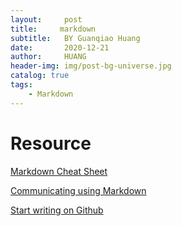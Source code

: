 ```yaml
---
layout:     post
title:     markdown
subtitle:   BY Guanqiao Huang
date:       2020-12-21
author:     HUANG
header-img: img/post-bg-universe.jpg
catalog: true
tags:
    - Markdown
---
```

# Resource
[Markdown Cheat Sheet](https://www.markdownguide.org/cheat-sheet/)

[Communicating using Markdown](https://lab.github.com/githubtraining/communicating-using-markdown)

[Start writing on Github](https://docs.github.com/en/github/writing-on-github/getting-started-with-writing-and-formatting-on-github/basic-writing-and-formatting-syntax)

